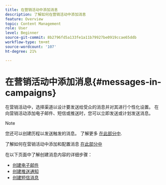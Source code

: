 ```yaml
---
title: 在营销活动中添加消息
description: 了解如何在营销活动中添加消息
feature: Overview
topic: Content Management
role: User
level: Beginner
source-git-commit: 8b2796fd5a133fe1a11b79927be0919ccae65ddb
workflow-type: tm+mt
source-wordcount: '107'
ht-degree: 21%

---
```



# 在营销活动中添加消息{#messages-in- campaigns}

在营销活动中，选择渠道以设计要发送给受众的消息并对其进行个性化设置。 在向营销活动添加电子邮件、短信或推送时，您可以立即发送或计划发送消息。

>[!NOTE]
>您还可以创建历程以发送触发的消息。 了解更多 [在此部分中](messages-in-journeys.md).

了解如何在营销活动中添加和配置消息 [在此部分中](../campaigns/create-campaign.md)

在以下页面中了解创建消息内容的详细步骤：

* [创建电子邮件](create-email.md)
* [创建推送通知](create-push.md)
* [创建短信消息](create-sms.md)
